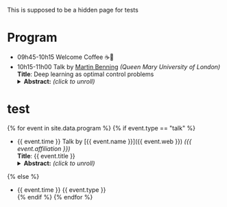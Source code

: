 This is supposed to be a hidden page for tests

# Program

- 09h45-10h15 Welcome Coffee :coffee::cookie:
- 10h15-11h00 Talk by [Martin Benning](https://www.qmul.ac.uk/maths/profiles/benningmartin.html) *(Queen Mary University of London)*<br/>
  **Title**: Deep learning as optimal control problems<br/>
  <details>
  <summary><b>Abstract:</b> <i>(click to unroll)</i></summary>
  <p>
  We consider recent works where deep neural networks have been interpreted as discretisations of an optimal control problem subject to an ordinary differential equation constraint. We review the first order conditions for optimality, and the conditions ensuring optimality after discretisation. This leads to a class of algorithms for solving the discrete optimal control problem which guarantee that the corresponding discrete necessary conditions for optimality are fulfilled. The differential equation setting lends itself to learning additional parameters such as the time discretisation. We explore this extension alongside natural constraints (e.g. time steps lying in a simplex) and compare these deep learning algorithms numerically in terms of induced flow and generalisation ability. We conclude by addressing the interpretation of this extension as iterative regularisation methods for inverse problems. This is joint work with Elena Celledoni, Matthias J. Ehrhardt, Brynjulf Owren and Carola-Bibiane Schönlieb.
  </p>
  </details>
  
  
# test

<!-- Here we do a loop over the data registered in _data/program.yml by using Liquid for Jekyll -->
{% for event in site.data.program %}
{% if event.type == "talk" %}
- {{ event.time }} Talk by [{{ event.name }}]({{ event.web }}) *({{ event.affiliation }})*<br/>
  **Title**: {{ event.title }}<br/>
  <details>
  <summary><b>Abstract:</b> <i>(click to unroll)</i></summary>
  <p>{{ event.abstract }}</p>
  </details>
{% else %}
- {{ event.time }} {{ event.type }}<br/>
{% endif %}
{% endfor %}
